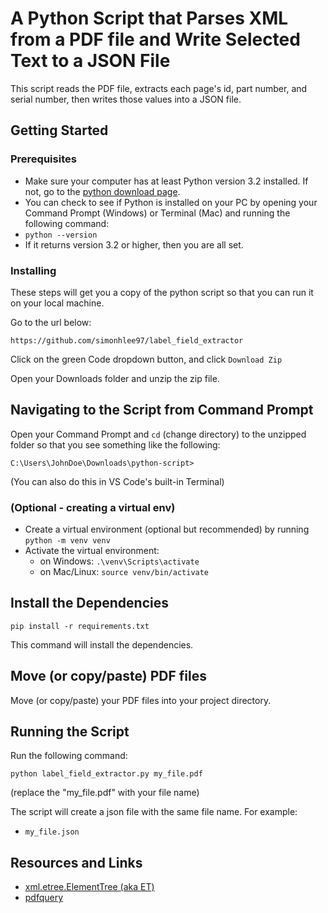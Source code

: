 # A Python Script that Parses XML from a PDF file and Write Selected Text to a JSON File

This script reads the PDF file, extracts each page's id, part number, and serial number, then writes those values into a JSON file.

## Getting Started

### Prerequisites

- Make sure your computer has at least Python version 3.2 installed. If not, go to the [python download page](https://python.org).
- You can check to see if Python is installed on your PC by opening your Command Prompt (Windows) or Terminal (Mac) and running the following command:
- `python --version`
- If it returns version 3.2 or higher, then you are all set.

### Installing

These steps will get you a copy of the python script so that you can run it on your local machine.

Go to the url below:

`https://github.com/simonhlee97/label_field_extractor`

Click on the green Code dropdown button, and click `Download Zip`

Open your Downloads folder and unzip the zip file.

## Navigating to the Script from Command Prompt

Open your Command Prompt and `cd` (change directory) to the unzipped folder so that you see something like the following:

`C:\Users\JohnDoe\Downloads\python-script>`

(You can also do this in VS Code's built-in Terminal)

### (Optional - creating a virtual env)

- Create a virtual environment (optional but recommended) by running `python -m venv venv`
- Activate the virtual environment:
  - on Windows: `.\venv\Scripts\activate`
  - on Mac/Linux: `source venv/bin/activate`

## Install the Dependencies

`pip install -r requirements.txt`

This command will install the dependencies.

## Move (or copy/paste) PDF files

Move (or copy/paste) your PDF files into your project directory.

## Running the Script

Run the following command:

`python label_field_extractor.py my_file.pdf`

(replace the "my_file.pdf" with your file name)

The script will create a json file with the same file name. For example:

- `my_file.json`

## Resources and Links

- [xml.etree.ElementTree (aka ET)](https://docs.python.org/3/library/xml.etree.elementtree.html)
- [pdfquery](https://pypi.org/project/pdfquery/)
